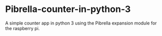 # Pibrella-counter-in-python-3
A simple counter app in python 3 using the Pibrella expansion module for the raspberry pi.
